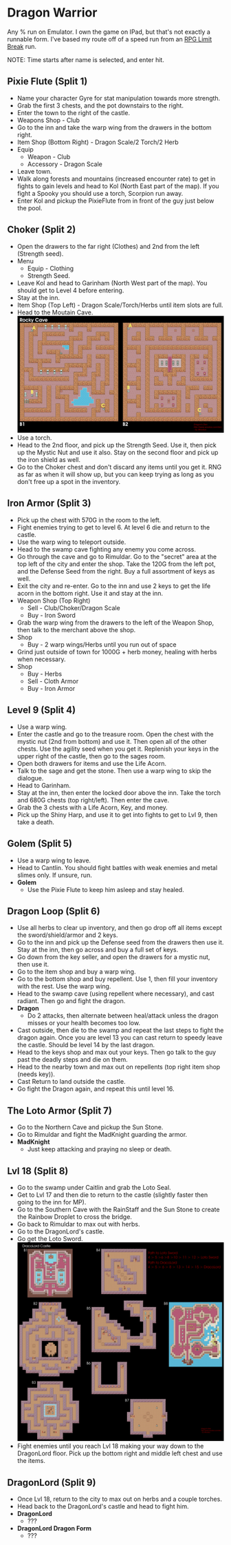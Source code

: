 # Dragon Warrior

Any % run on Emulator. I own the game on IPad, but that's not exactly a runnable
form. I've based my route off of a speed run from an [RPG Limit Break][1] run.

NOTE: Time starts after name is selected, and enter hit.

## Pixie Flute (Split 1)

  * Name your character Gyre for stat manipulation towards more strength.
  * Grab the first 3 chests, and the pot downstairs to the right.
  * Enter the town to the right of the castle.
  * Weapons Shop - Club
  * Go to the inn and take the warp wing from the drawers in the bottom right.
  * Item Shop (Bottom Right) - Dragon Scale/2 Torch/2 Herb
  * Equip
    * Weapon - Club
    * Accessory - Dragon Scale
  * Leave town.
  * Walk along forests and mountains (increased encounter rate) to get in fights
    to gain levels and head to Kol (North East part of the map). If you fight a
    Spooky you should use a torch, Scorpion run away.
  * Enter Kol and pickup the PixieFlute from in front of the guy just below the
    pool.

## Choker (Split 2)

  * Open the drawers to the far right (Clothes) and 2nd from the left (Strength
    seed).
  * Menu
    * Equip - Clothing
    * Strength Seed.
  * Leave Kol and head to Garinham (North West part of the map). You should get
    to Level 4 before entering.
  * Stay at the inn.
  * Item Shop (Top Left) - Dragon Scale/Torch/Herbs until item slots are full.
  * Head to the Moutain Cave. ![Mountain Cave](./Mountain_Cave_Map.gif)
  * Use a torch.
  * Head to the 2nd floor, and pick up the Strength Seed. Use it, then pick up
    the Mystic Nut and use it also. Stay on the second floor and pick up the
    iron shield as well.
  * Go to the Choker chest and don't discard any items until you get it. RNG as
    far as when it will show up, but you can keep trying as long as you don't
    free up a spot in the inventory.

## Iron Armor (Split 3)

  * Pick up the chest with 570G in the room to the left.
  * Fight enemies trying to get to level 6. At level 6 die and return to the
    castle.
  * Use the warp wing to teleport outside.
  * Head to the swamp cave fighting any enemy you come across.
  * Go through the cave and go to Rimuldar. Go to the "secret" area at the top
    left of the city and enter the shop. Take the 120G from the left pot, and
    the Defense Seed from the right. Buy a full assortment of keys as well.
  * Exit the city and re-enter. Go to the inn and use 2 keys to get the life
    acorn in the bottom right. Use it and stay at the inn.
  * Weapon Shop (Top Right)
    * Sell - Club/Choker/Dragon Scale
    * Buy - Iron Sword
  * Grab the warp wing from the drawers to the left of the Weapon Shop, then
    talk to the merchant above the shop.
  * Shop
    * Buy - 2 warp wings/Herbs until you run out of space
  * Grind just outside of town for 1000G + herb money, healing with herbs when
    necessary.
  * Shop
    * Buy - Herbs
    * Sell - Cloth Armor
    * Buy - Iron Armor

## Level 9 (Split 4)

  * Use a warp wing.
  * Enter the castle and go to the treasure room. Open the chest with the mystic
    nut (2nd from bottom) and use it. Then open all of the other chests. Use the
    agility seed when you get it. Replenish your keys in the upper right of the
    castle, then go to the sages room.
  * Open both drawers for items and use the Life Acorn.
  * Talk to the sage and get the stone. Then use a warp wing to skip the
    dialogue.
  * Head to Garinham.
  * Stay at the inn, then enter the locked door above the inn. Take the torch
    and 680G chests (top right/left). Then enter the cave.
  * Grab the 3 chests with a Life Acorn, Key, and money.
  * Pick up the Shiny Harp, and use it to get into fights to get to Lvl 9, then
    take a death.

## Golem (Split 5)

  * Use a warp wing to leave.
  * Head to Cantlin. You should fight battles with weak enemies and metal slimes
    only. If unsure, run.
  * **Golem**
    * Use the Pixie Flute to keep him asleep and stay healed.

## Dragon Loop (Split 6)

  * Use all herbs to clear up inventory, and then go drop off all items except
    the sword/shield/armor and 2 keys.
  * Go to the inn and pick up the Defense seed from the drawers then use it.
    Stay at the inn, then go across and buy a full set of keys.
  * Go down from the key seller, and open the drawers for a mystic nut, then use
    it.
  * Go to the item shop and buy a warp wing.
  * Go to the bottom shop and buy repellent. Use 1, then fill your inventory
    with the rest. Use the warp wing.
  * Head to the swamp cave (using repellent where necessary), and cast radiant.
    Then go and fight the dragon.
  * **Dragon**
    * Do 2 attacks, then alternate between heal/attack unless the dragon misses
      or your health becomes too low.
  * Cast outside, then die to the swamp and repeat the last steps to fight the
    dragon again. Once you are level 13 you can cast return to speedy leave the
    castle. Should be level 14 by the last dragon.
  * Head to the keys shop and max out your keys. Then go talk to the guy past
    the deadly steps and die on them. 
  * Head to the nearby town and max out on repellents (top right item shop
    (needs key)).
  * Cast Return to land outside the castle.
  * Go fight the Dragon again, and repeat this until level 16.

## The Loto Armor (Split 7)

  * Go to the Northern Cave and pickup the Sun Stone.
  * Go to Rimuldar and fight the MadKnight guarding the armor.
  * **MadKnight**
    * Just keep attacking and praying no sleep or death.

## Lvl 18 (Split 8)

  * Go to the swamp under Caitlin and grab the Loto Seal.
  * Get to Lvl 17 and then die to return to the castle (slightly faster then
    going to the inn for MP).
  * Go to the Southern Cave with the RainStaff and the Sun Stone to create the
    Rainbow Droplet to cross the bridge.
  * Go back to Rimuldar to max out with herbs.
  * Go to the DragonLord's castle.
  * Go get the Loto Sword. ![DragonLord Castle Map][2]
  * Fight enemies until you reach Lvl 18 making your way down to the DragonLord
    floor. Pick up the bottom right and middle left chest and use the items.

## DragonLord (Split 9)

  * Once Lvl 18, return to the city to max out on herbs and a couple torches.
  * Head back to the DragonLord's castle and head to fight him.
  * **DragonLord**
    * ???
  * **DragonLord Dragon Form**
    * ???

[1]: https://www.youtube.com/watch?v=umtL8f2YkY0
[2]: ./DragonLord_Castle.gif